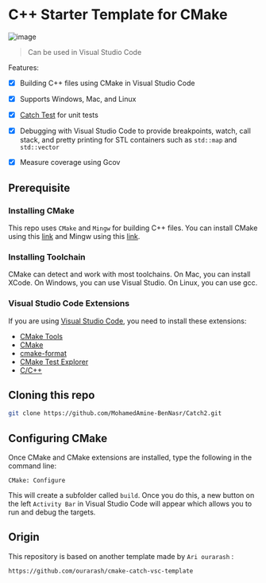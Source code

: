 # C++ Starter Template for CMake
![image](https://user-images.githubusercontent.com/32094503/106008548-b496de80-60b7-11eb-92d9-776748d76f25.png)

> Can be used in Visual Studio Code

Features:

- [x] Building C++ files using CMake in Visual Studio Code
- [x] Supports Windows, Mac, and Linux
- [x] [Catch Test](https://github.com/catchorg/Catch2) for unit tests
- [x] Debugging with Visual Studio Code to provide breakpoints, watch, call stack, and pretty printing for STL containers such as `std::map` and `std::vector`
- [x] Measure coverage using Gcov


## Prerequisite

### Installing CMake

This repo uses `CMake` and `Mingw` for building C++ files.
You can install CMake using this [link](https://cmake.org/download/) and Mingw using this [link](http://mingw-w64.org/doku.php/download).

### Installing Toolchain

CMake can detect and work with most toolchains. On Mac, you can install XCode. On Windows, you can use Visual Studio. On Linux, you can use gcc.

### Visual Studio Code Extensions
If you are using [Visual Studio Code](https://code.visualstudio.com/), you need to install these extensions:
- [CMake Tools](https://marketplace.visualstudio.com/items?itemName=ms-vscode.cmake-tools)
- [CMake](https://marketplace.visualstudio.com/items?itemName=twxs.cmake)
- [cmake-format](https://marketplace.visualstudio.com/items?itemName=cheshirekow.cmake-format)
- [CMake Test Explorer](https://marketplace.visualstudio.com/items?itemName=fredericbonnet.cmake-test-adapter)
- [C/C++](https://marketplace.visualstudio.com/items?itemName=ms-vscode.cpptools)


## Cloning this repo

```bash
git clone https://github.com/MohamedAmine-BenNasr/Catch2.git
```

## Configuring CMake
Once CMake and CMake extensions are installed, type the following in the command line:

`CMake: Configure`

This will create a subfolder called `build`. Once you do this, a new button on the left `Activity Bar` in Visual Studio Code will appear which allows you to run and debug the targets.


## Origin

This repository is based on another template made by `Ari ourarash` :

```bash
https://github.com/ourarash/cmake-catch-vsc-template
```